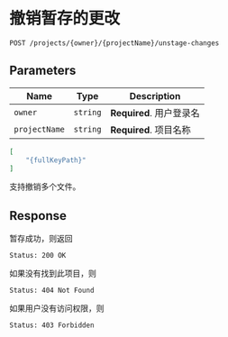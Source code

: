 # 撤销暂存的更改

```text
POST /projects/{owner}/{projectName}/unstage-changes
```

## Parameters

| Name          | Type     | Description              |
| ------------- | -------- | ------------------------ |
| `owner`       | `string` | **Required**. 用户登录名 |
| `projectName` | `string` | **Required**. 项目名称   |

```json
[
    "{fullKeyPath}"
]
```

支持撤销多个文件。

## Response

暂存成功，则返回

```text
Status: 200 OK
```

如果没有找到此项目，则

```text
Status: 404 Not Found
```

如果用户没有访问权限，则

```text
Status: 403 Forbidden
```